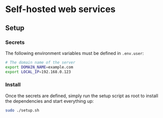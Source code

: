 # Self-hosted web services

## Setup

### Secrets
The following environment variables must be defined in `.env.user`:
```bash
# The domain name of the server
export DOMAIN_NAME=example.com
export LOCAL_IP=192.168.0.123
```

### Install
Once the secrets are defined, simply run the setup script as root to install the dependencies
and start everything up:
```bash
sudo ./setup.sh
```
